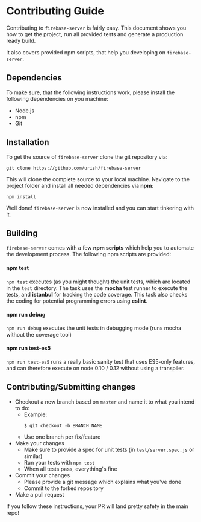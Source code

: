 # Contributing Guide

Contributing to `firebase-server` is fairly easy. This document shows you how to
get the project, run all provided tests and generate a production ready build.

It also covers provided npm scripts, that help you developing on `firebase-server`.

## Dependencies

To make sure, that the following instructions work, please install the following dependencies
on you machine:

- Node.js
- npm
- Git

## Installation

To get the source of `firebase-server` clone the git repository via:

`git clone https://github.com/urish/firebase-server`

This will clone the complete source to your local machine. Navigate to the project folder
and install all needed dependencies via **npm**:

`npm install`

Well done! `firebase-server` is now installed and you can start tinkering with it.

## Building

`firebase-server` comes with a few **npm scripts** which help you to automate
the development process. The following npm scripts are provided:

#### npm test

`npm test` executes (as you might thought) the unit tests, which are located
in the `test` directory. The task uses the **mocha** test runner to execute
the tests, and **istanbul** for tracking the code coverage. This task also checks
the coding for potential programming errors using **eslint**.

#### npm run debug

`npm run debug` executes the unit tests in debugging mode (runs mocha without 
the coverage tool)

#### npm run test-es5

`npm run test-es5` runs a really basic sanity test that uses ES5-only features,
and can therefore execute on node 0.10 / 0.12 without using a transpiler.

## Contributing/Submitting changes

- Checkout a new branch based on `master` and name it to what you intend to do:
  - Example:
    ````
    $ git checkout -b BRANCH_NAME
    ````
  - Use one branch per fix/feature
- Make your changes
  - Make sure to provide a spec for unit tests (in `test/server.spec.js` or similar)
  - Run your tests with `npm test`
  - When all tests pass, everything's fine
- Commit your changes
  - Please provide a git message which explains what you've done
  - Commit to the forked repository
- Make a pull request

If you follow these instructions, your PR will land pretty safety in the main repo!
